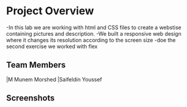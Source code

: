 # Project Overview
-In this lab we are working with html and CSS files to create a webstise containing pictures and description.
-We built a responsive web design where it changes its resolution according to the screen size
-doe the second exercise we worked with flex
## Team Members
|M Munem Morshed
|Saifeldin Youssef
## Screenshots
